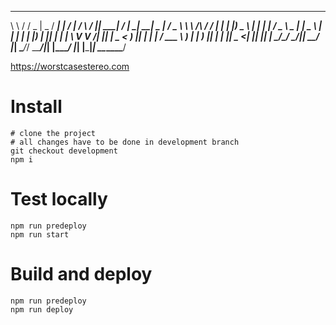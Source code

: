  __        _____  ____  ____ _____    ____    _    ____  _____   ____ _____ _____ ____  _____ ___  
 \ \      / / _ \|  _ \/ ___|_   _|  / ___|  / \  / ___|| ____| / ___|_   _| ____|  _ \| ____/ _ \ 
  \ \ /\ / / | | | |_) \___ \ | |   | |     / _ \ \___ \|  _|   \___ \ | | |  _| | |_) |  _|| | | |
   \ V  V /| |_| |  _ < ___) || |   | |___ / ___ \ ___) | |___   ___) || | | |___|  _ <| |__| |_| |
    \_/\_/  \___/|_| \_\____/ |_|    \____/_/   \_\____/|_____| |____/ |_| |_____|_| \_\_____\___/ 

https://worstcasestereo.com

# Install
```
# clone the project
# all changes have to be done in development branch
git checkout development
npm i
```

# Test locally
```
npm run predeploy
npm run start
```

# Build and deploy
```
npm run predeploy
npm run deploy
```
